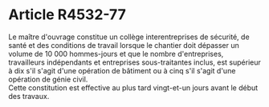 # Article R4532-77

  
Le maître d'ouvrage constitue un collège interentreprises de sécurité, de santé et des conditions de travail lorsque le chantier doit dépasser un volume de 10 000 hommes-jours et que le nombre d'entreprises, travailleurs indépendants et entreprises sous-traitantes inclus, est supérieur à dix s'il s'agit d'une opération de bâtiment ou à cinq s'il s'agit d'une opération de génie civil.   
Cette constitution est effective au plus tard vingt-et-un jours avant le début des travaux.